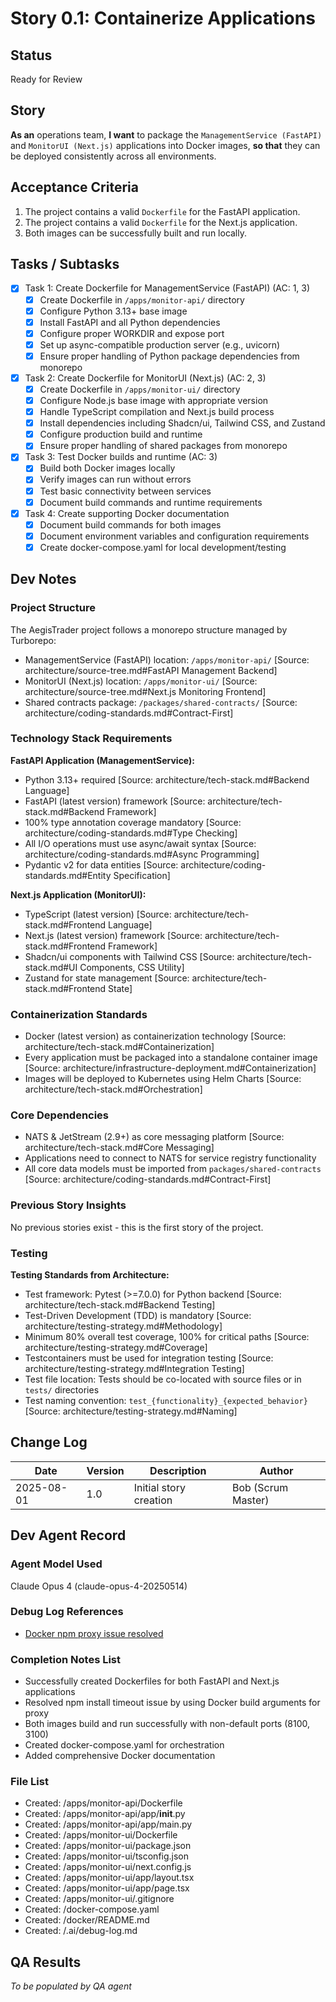 # Story 0.1: Containerize Applications

## Status
Ready for Review

## Story
**As an** operations team,
**I want** to package the `ManagementService (FastAPI)` and `MonitorUI (Next.js)` applications into Docker images,
**so that** they can be deployed consistently across all environments.

## Acceptance Criteria
1. The project contains a valid `Dockerfile` for the FastAPI application.
2. The project contains a valid `Dockerfile` for the Next.js application.
3. Both images can be successfully built and run locally.

## Tasks / Subtasks
- [x] Task 1: Create Dockerfile for ManagementService (FastAPI) (AC: 1, 3)
  - [x] Create Dockerfile in `/apps/monitor-api/` directory
  - [x] Configure Python 3.13+ base image
  - [x] Install FastAPI and all Python dependencies
  - [x] Configure proper WORKDIR and expose port
  - [x] Set up async-compatible production server (e.g., uvicorn)
  - [x] Ensure proper handling of Python package dependencies from monorepo
- [x] Task 2: Create Dockerfile for MonitorUI (Next.js) (AC: 2, 3)
  - [x] Create Dockerfile in `/apps/monitor-ui/` directory
  - [x] Configure Node.js base image with appropriate version
  - [x] Handle TypeScript compilation and Next.js build process
  - [x] Install dependencies including Shadcn/ui, Tailwind CSS, and Zustand
  - [x] Configure production build and runtime
  - [x] Ensure proper handling of shared packages from monorepo
- [x] Task 3: Test Docker builds and runtime (AC: 3)
  - [x] Build both Docker images locally
  - [x] Verify images can run without errors
  - [x] Test basic connectivity between services
  - [x] Document build commands and runtime requirements
- [x] Task 4: Create supporting Docker documentation
  - [x] Document build commands for both images
  - [x] Document environment variables and configuration requirements
  - [x] Create docker-compose.yaml for local development/testing

## Dev Notes

### Project Structure
The AegisTrader project follows a monorepo structure managed by Turborepo:
- ManagementService (FastAPI) location: `/apps/monitor-api/` [Source: architecture/source-tree.md#FastAPI Management Backend]
- MonitorUI (Next.js) location: `/apps/monitor-ui/` [Source: architecture/source-tree.md#Next.js Monitoring Frontend]
- Shared contracts package: `/packages/shared-contracts/` [Source: architecture/coding-standards.md#Contract-First]

### Technology Stack Requirements

**FastAPI Application (ManagementService):**
- Python 3.13+ required [Source: architecture/tech-stack.md#Backend Language]
- FastAPI (latest version) framework [Source: architecture/tech-stack.md#Backend Framework]
- 100% type annotation coverage mandatory [Source: architecture/coding-standards.md#Type Checking]
- All I/O operations must use async/await syntax [Source: architecture/coding-standards.md#Async Programming]
- Pydantic v2 for data entities [Source: architecture/coding-standards.md#Entity Specification]

**Next.js Application (MonitorUI):**
- TypeScript (latest version) [Source: architecture/tech-stack.md#Frontend Language]
- Next.js (latest version) framework [Source: architecture/tech-stack.md#Frontend Framework]
- Shadcn/ui components with Tailwind CSS [Source: architecture/tech-stack.md#UI Components, CSS Utility]
- Zustand for state management [Source: architecture/tech-stack.md#Frontend State]

### Containerization Standards
- Docker (latest version) as containerization technology [Source: architecture/tech-stack.md#Containerization]
- Every application must be packaged into a standalone container image [Source: architecture/infrastructure-deployment.md#Containerization]
- Images will be deployed to Kubernetes using Helm Charts [Source: architecture/tech-stack.md#Orchestration]

### Core Dependencies
- NATS & JetStream (2.9+) as core messaging platform [Source: architecture/tech-stack.md#Core Messaging]
- Applications need to connect to NATS for service registry functionality
- All core data models must be imported from `packages/shared-contracts` [Source: architecture/coding-standards.md#Contract-First]

### Previous Story Insights
No previous stories exist - this is the first story of the project.

### Testing

**Testing Standards from Architecture:**
- Test framework: Pytest (>=7.0.0) for Python backend [Source: architecture/tech-stack.md#Backend Testing]
- Test-Driven Development (TDD) is mandatory [Source: architecture/testing-strategy.md#Methodology]
- Minimum 80% overall test coverage, 100% for critical paths [Source: architecture/testing-strategy.md#Coverage]
- Testcontainers must be used for integration testing [Source: architecture/testing-strategy.md#Integration Testing]
- Test file location: Tests should be co-located with source files or in `tests/` directories
- Test naming convention: `test_{functionality}_{expected_behavior}` [Source: architecture/testing-strategy.md#Naming]

## Change Log
| Date | Version | Description | Author |
|------|---------|-------------|--------|
| 2025-08-01 | 1.0 | Initial story creation | Bob (Scrum Master) |

## Dev Agent Record

### Agent Model Used
Claude Opus 4 (claude-opus-4-20250514)

### Debug Log References
- [Docker npm proxy issue resolved](.ai/debug-log.md)

### Completion Notes List
- Successfully created Dockerfiles for both FastAPI and Next.js applications
- Resolved npm install timeout issue by using Docker build arguments for proxy
- Both images build and run successfully with non-default ports (8100, 3100)
- Created docker-compose.yaml for orchestration
- Added comprehensive Docker documentation

### File List
- Created: /apps/monitor-api/Dockerfile
- Created: /apps/monitor-api/app/__init__.py
- Created: /apps/monitor-api/app/main.py
- Created: /apps/monitor-ui/Dockerfile
- Created: /apps/monitor-ui/package.json
- Created: /apps/monitor-ui/tsconfig.json
- Created: /apps/monitor-ui/next.config.js
- Created: /apps/monitor-ui/app/layout.tsx
- Created: /apps/monitor-ui/app/page.tsx
- Created: /apps/monitor-ui/.gitignore
- Created: /docker-compose.yaml
- Created: /docker/README.md
- Created: /.ai/debug-log.md

## QA Results
_To be populated by QA agent_